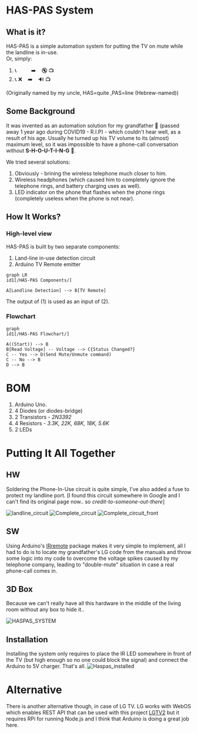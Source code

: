 # HAS-PAS System


## What is it?
HAS-PAS is a simple automation system for putting the TV on mute while the landline is in-use. 
<br>Or, simply: 
1. :telephone_receiver: &nbsp;&nbsp;&nbsp;&nbsp;&nbsp;&nbsp;&nbsp;&nbsp; :arrow_right: &nbsp;&nbsp; :mute: :tv:
2. :telephone_receiver: :x: &nbsp;&nbsp; :arrow_right: &nbsp;&nbsp; :loud_sound: :tv:

(Originally named by my uncle, HAS=quite ,PAS=line (Hebrew-named))

## Some Background
It was invented as an automation solution for my grandfather :older_man: (passed away 1 year ago during COVID19 - R.I.P) - which couldn't hear well, as a result of his age.
Usually he turned up his TV volume to its (almost) maximum level, so it was impossible to have a phone-call conversation without **S-H-O-U-T-I-N-G** :mega:.

We tried several solutions:
1. Obviously - brining the wireless telephone much closer to him.
2. Wireless headphones (which caused him to completely ignore the telephone rings, and battery charging uses as well).
3. LED indicator on the phone that flashes when the phone rings (completely useless when the phone is not near).

## How It Works?

### High-level view 
HAS-PAS is built by two separate components:

 1. Land-line in-use detection circuit 
 2. Arduino TV Remote emitter
```mermaid
graph LR 
id1[/HAS-PAS Components/]

A[Landline Detection] --> B[TV Remote]
```

The output of (1) is used as an input of (2).


### Flowchart

```mermaid
graph 
id1[/HAS-PAS Flowchart/]

A((Start)) --> B
B[Read Voltage] -- Voltage --> C{Status Changed?}
C -- Yes --> D(Send Mute/Unmute command)
C -- No --> B
D --> B

```

# BOM

 1. Arduino Uno.
 2. 4 Diodes (or diodes-bridge)
 3. 2 Transistors - *2N3392* 
 4. 4 Resistors - *3.3K, 22K, 68K, 18K, 5.6K*
 5. 2 LEDs


# Putting It All Together
## HW
Soldering the Phone-In-Use circuit is quite simple, I've also added a fuse to protect my landline port.
[I found this circuit somewhere in Google and I can't find its original page now.. so *credit-to-someone-out-there*] 

![landline_circuit](https://raw.githubusercontent.com/eladshabo/Has_Pas/master/images/Phone_circuit.jpg)
![Complete_circuit](https://raw.githubusercontent.com/eladshabo/Has_Pas/master/images/two_circuits.jpg)
![Complete_circuit_front](https://raw.githubusercontent.com/eladshabo/Has_Pas/master/images/two_circuits_front.jpg)

## SW
Using Arduino's [IRremote](https://www.arduino.cc/reference/en/libraries/irremote/) package makes it very simple to implement, all I had to do is to locate my grandfather's LG code from the manuals and throw some logic into my code to overcome the voltage spikes caused by my telephone company, leading to "double-mute" situation in case a real phone-call comes in.


## 3D Box
Because we can't really have all this hardware in the middle of the living room without any box to hide it..

![HASPAS_SYSTEM](https://raw.githubusercontent.com/eladshabo/Has_Pas/master/images/3d_printed_box.jpg)

## Installation
Installing the system only requires to place the IR LED somewhere in front of the TV (but high enough so no one could block the signal) and connect the Arduino to 5V charger. That's all.
![Haspas_installed](https://raw.githubusercontent.com/eladshabo/Has_Pas/master/images/IR_installed.jpg)

# Alternative

There is another alternative though, in case of LG TV.
LG works with WebOS which enables REST API that can be used with this project [LGTV2](https://github.com/hobbyquaker/lgtv2) but it requires RPi for running Node.js and I think that Arduino is doing a great job here.
